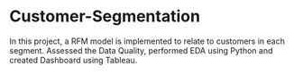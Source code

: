 # Customer-Segmentation
 In this project, a RFM model is implemented to relate to customers in each segment. Assessed the Data Quality, performed EDA using Python and created Dashboard using Tableau.

